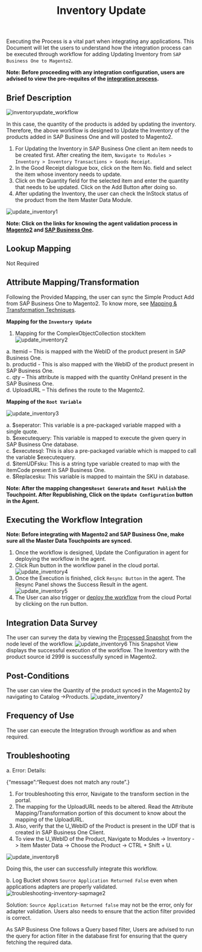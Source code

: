 ﻿---
title: "Inventory Update"
toc: true
tag: developers
category: "Integration"
menus: 
    sapbmagentointegration:
        icon: fa fa-wpexplorer
        weight: 4             
        title: "Inventory Update"
        identifier: sapbmage2integration
---

Executing the Process is a vital part when integrating any applications. This Document will let the users to understand how the integration process can be executed through workflow for 
adding Updating Inventory from `SAP Business One to Magento2`.

**Note: Before proceeding with any integration configuration, users are advised to view the pre-requites of the [integration process](/integration/SAPB1-Magento2/).** 

## Brief Description

![inventoryupdate_workflow](/staticfiles/integration/media/inventoryupdate_workflow.png)

In this case, the quantity of the products is added by updating the inventory. Therefore, the above workflow is designed to Update the Inventory of the products added in SAP Business One and will posted to Magento2.

1.	For Updating the Inventory in SAP Business One client an item needs to be created first. After creating the item, `Navigate to Modules > Inventory > Inventory Transactions > Goods Receipt`.
2.	In the Good Receipt dialogue box, click on the Item No. field and select the item whose inventory needs to update.
3.	Click on the Quantity field for the selected item and enter the quantity that needs to be updated. Click on the Add Button after doing so. 
4.	After updating the Inventory, the user can check the InStock status of the product from the Item Master Data Module.

![update_inventory1](/staticfiles/integration/media/update_inventory1.png)

**Note: Click on the links for knowing the agent validation process in [Magento2](/connectors/magento2/) and [SAP Business One](/connectors/Sap-Business-One/).**

## Lookup Mapping

Not Required


## Attribute Mapping/Transformation

Following the Provided Mapping, the user can sync the Simple Product Add from SAP Business One to Magento2. 
To know more, see  [Mapping & Transformation Techniques](/transformation/steps-to-cutomize-prebuilt-mapping/).

**Mapping for the `Inventory Update`**

1.	Mapping for the ComplexObjectCollection stockItem
![update_inventory2](/staticfiles/integration/media/update_inventory2.png)                         

a.	Itemid – This is mapped with the WebID of the product present in SAP Business One.                         
b.	productid - This is also mapped with the WebID of the product present in SAP Business One.                              
c.	qty – This attribute is mapped with the quantity OnHand present in the SAP Business One.                             
d.	UploadURL – This defines the route to the Magento2.                                 

**Mapping of the `Root Variable`**

![update_inventory3](/staticfiles/integration/media/update_inventory3.png)

a. $seperator: This variable is a pre-packaged variable mapped with a single quote.                              
b. $executequery: This variable is mapped to execute the given query in SAP Business One database.                                               
c. $executesql: This is also a pre-packaged variable which is mapped to call the variable $executequery.                                                      
d. $itemUDFsku: This is a string type variable created to map with the itemCode present in SAP Business One.                                         
e. $Replacesku: This variable is mapped to maintain the SKU in database.                                       

**Note: After the mapping changes`Reset Generate` and `Reset Publish` the Touchpoint. After Republishing, 
 Click on the `Update Configuration` button in the Agent.**

## Executing the Workflow Integration

**Note: Before integrating with Magento2 and SAP Business One, make sure all the Master Data Touchpoints are synced.**

1.	Once the workflow is designed, Update the Configuration in agent for deploying the workflow in the agent.
2.	Click Run button in the workflow panel in the cloud portal.
![update_inventory4](/staticfiles/integration/media/update_inventory4.png)
3. Once the Execution is finished, click `Resync Button` in the agent. The Resync Panel shows the Success Result in the agent. 
![update_inventory5](/staticfiles/integration/media/update_inventory5.png)
4. The User can also trigger or [deploy the workflow](/workflow/deploying-and-executing/) from the cloud Portal by clicking on the run button.


## Integration Data Survey

The user can survey the data by viewing the [Processed Snapshot](/workflow/list-of-snapshot/) from the node level of the workflow. 
![update_inventory6](/staticfiles/integration/media/update_inventory6.png)
This Snapshot View displays the successful execution of the workflow. The Inventory with the product source id 2999 is successfully synced in Magento2.

## Post-Conditions

The user can view the Quantity of the product synced in the Magento2 by navigating to Catalog ->Products.
![update_inventory7](/staticfiles/integration/media/update_inventory7.png)

## Frequency of Use

The user can execute the Integration through workflow as and when required. 

## Troubleshooting

a. Error: Details:

{“message”:“Request does not match any route”.} 

1.	For troubleshooting this error, Navigate to the transform section in the portal.
2.	The mapping for the UploadURL needs to be altered. Read the Attribute Mapping/Transformation portion of this document to know about the mapping of the UploadURL.
3.	Also, verify that the U_WebID of the Product is present in the UDF that is created in SAP Business One Client. 
4.	To view the U_WebID of the Product, Navigate to Modules -> Inventory -> Item Master Data -> Choose the Product -> CTRL + Shift + U.                   

![update_inventory8](/staticfiles/integration/media/update_inventory8.png)

Doing this, the user can successfully integrate this workflow. 

b.	Log Bucket shows `Source Application Returned False` even when applications adapters are properly validated.
![troubleshooting-inventory-sapmage2](/staticfiles/integration/media/troubleshooting-inventory-sapmage2.png)

Solution: `Source Application Returned false` may not be the error, only for adapter validation. Users also needs to ensure that the action filter provided is correct. 

As SAP Business One follows a Query based filter, Users are advised to run the query for action filter in the database first for ensuring that the query fetching the required data.


